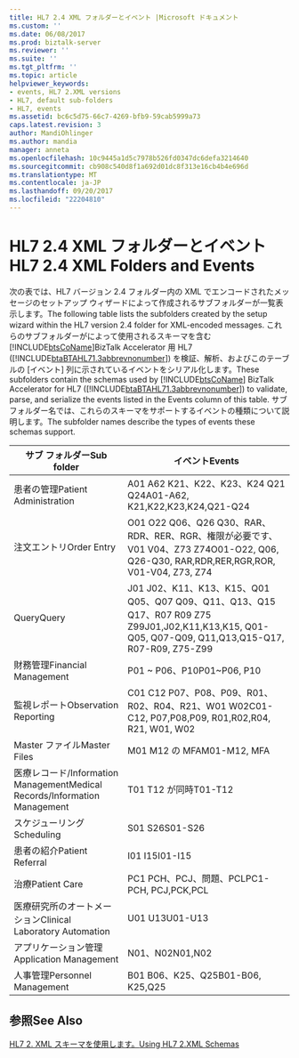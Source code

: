 ```yaml
---
title: HL7 2.4 XML フォルダーとイベント |Microsoft ドキュメント
ms.custom: ''
ms.date: 06/08/2017
ms.prod: biztalk-server
ms.reviewer: ''
ms.suite: ''
ms.tgt_pltfrm: ''
ms.topic: article
helpviewer_keywords:
- events, HL7 2.XML versions
- HL7, default sub-folders
- HL7, events
ms.assetid: bc6c5d75-66c7-4269-bfb9-59cab5999a73
caps.latest.revision: 3
author: MandiOhlinger
ms.author: mandia
manager: anneta
ms.openlocfilehash: 10c9445a1d5c7978b526fd0347dc6defa3214640
ms.sourcegitcommit: cb908c540d8f1a692d01dc8f313e16cb4b4e696d
ms.translationtype: MT
ms.contentlocale: ja-JP
ms.lasthandoff: 09/20/2017
ms.locfileid: "22204810"
---
```

# <a name="hl7-24-xml-folders-and-events"></a><span data-ttu-id="9b2fd-102">HL7 2.4 XML フォルダーとイベント</span><span class="sxs-lookup"><span data-stu-id="9b2fd-102">HL7 2.4 XML Folders and Events</span></span>
<span data-ttu-id="9b2fd-103">次の表では、HL7 バージョン 2.4 フォルダー内の XML でエンコードされたメッセージのセットアップ ウィザードによって作成されるサブフォルダーが一覧表示します。</span><span class="sxs-lookup"><span data-stu-id="9b2fd-103">The following table lists the subfolders created by the setup wizard within the HL7 version 2.4 folder for XML-encoded messages.</span></span> <span data-ttu-id="9b2fd-104">これらのサブフォルダーがによって使用されるスキーマを含む[!INCLUDE[btsCoName](../../includes/btsconame-md.md)]BizTalk Accelerator 用 HL7 ([!INCLUDE[btaBTAHL71.3abbrevnonumber](../../includes/btabtahl71-3abbrevnonumber-md.md)]) を検証、解析、およびこのテーブルの [イベント] 列に示されているイベントをシリアル化します。</span><span class="sxs-lookup"><span data-stu-id="9b2fd-104">These subfolders contain the schemas used by [!INCLUDE[btsCoName](../../includes/btsconame-md.md)] BizTalk Accelerator for HL7 ([!INCLUDE[btaBTAHL71.3abbrevnonumber](../../includes/btabtahl71-3abbrevnonumber-md.md)]) to validate, parse, and serialize the events listed in the Events column of this table.</span></span> <span data-ttu-id="9b2fd-105">サブフォルダー名では、これらのスキーマをサポートするイベントの種類について説明します。</span><span class="sxs-lookup"><span data-stu-id="9b2fd-105">The subfolder names describe the types of events these schemas support.</span></span>  
  
|<span data-ttu-id="9b2fd-106">サブ フォルダー</span><span class="sxs-lookup"><span data-stu-id="9b2fd-106">Sub folder</span></span>|<span data-ttu-id="9b2fd-107">イベント</span><span class="sxs-lookup"><span data-stu-id="9b2fd-107">Events</span></span>|  
|----------------|------------|  
|<span data-ttu-id="9b2fd-108">患者の管理</span><span class="sxs-lookup"><span data-stu-id="9b2fd-108">Patient Administration</span></span>|<span data-ttu-id="9b2fd-109">A01 A62 K21、K22、K23、K24 Q21 Q24</span><span class="sxs-lookup"><span data-stu-id="9b2fd-109">A01-A62, K21,K22,K23,K24,Q21-Q24</span></span>|  
|<span data-ttu-id="9b2fd-110">注文エントリ</span><span class="sxs-lookup"><span data-stu-id="9b2fd-110">Order Entry</span></span>|<span data-ttu-id="9b2fd-111">O01 O22 Q06、Q26 Q30、RAR、RDR、RER、RGR、権限が必要です、V01 V04、Z73 Z74</span><span class="sxs-lookup"><span data-stu-id="9b2fd-111">O01-O22, Q06, Q26-Q30, RAR,RDR,RER,RGR,ROR, V01-V04, Z73, Z74</span></span>|  
|<span data-ttu-id="9b2fd-112">Query</span><span class="sxs-lookup"><span data-stu-id="9b2fd-112">Query</span></span>|<span data-ttu-id="9b2fd-113">J01 J02、K11、K13、K15、Q01 Q05、Q07 Q09、Q11、Q13、Q15 Q17、R07 R09 Z75 Z99</span><span class="sxs-lookup"><span data-stu-id="9b2fd-113">J01,J02,K11,K13,K15, Q01-Q05, Q07-Q09, Q11,Q13,Q15-Q17, R07-R09, Z75-Z99</span></span>|  
|<span data-ttu-id="9b2fd-114">財務管理</span><span class="sxs-lookup"><span data-stu-id="9b2fd-114">Financial Management</span></span>|<span data-ttu-id="9b2fd-115">P01 ~ P06、P10</span><span class="sxs-lookup"><span data-stu-id="9b2fd-115">P01~P06, P10</span></span>|  
|<span data-ttu-id="9b2fd-116">監視レポート</span><span class="sxs-lookup"><span data-stu-id="9b2fd-116">Observation Reporting</span></span>|<span data-ttu-id="9b2fd-117">C01 C12 P07、P08、P09、R01、R02、R04、R21、W01 W02</span><span class="sxs-lookup"><span data-stu-id="9b2fd-117">C01-C12, P07,P08,P09, R01,R02,R04, R21, W01, W02</span></span>|  
|<span data-ttu-id="9b2fd-118">Master ファイル</span><span class="sxs-lookup"><span data-stu-id="9b2fd-118">Master Files</span></span>|<span data-ttu-id="9b2fd-119">M01 M12 の MFA</span><span class="sxs-lookup"><span data-stu-id="9b2fd-119">M01-M12, MFA</span></span>|  
|<span data-ttu-id="9b2fd-120">医療レコード/Information Management</span><span class="sxs-lookup"><span data-stu-id="9b2fd-120">Medical Records/Information Management</span></span>|<span data-ttu-id="9b2fd-121">T01 T12 が同時</span><span class="sxs-lookup"><span data-stu-id="9b2fd-121">T01-T12</span></span>|  
|<span data-ttu-id="9b2fd-122">スケジューリング</span><span class="sxs-lookup"><span data-stu-id="9b2fd-122">Scheduling</span></span>|<span data-ttu-id="9b2fd-123">S01 S26</span><span class="sxs-lookup"><span data-stu-id="9b2fd-123">S01-S26</span></span>|  
|<span data-ttu-id="9b2fd-124">患者の紹介</span><span class="sxs-lookup"><span data-stu-id="9b2fd-124">Patient Referral</span></span>|<span data-ttu-id="9b2fd-125">I01 I15</span><span class="sxs-lookup"><span data-stu-id="9b2fd-125">I01-I15</span></span>|  
|<span data-ttu-id="9b2fd-126">治療</span><span class="sxs-lookup"><span data-stu-id="9b2fd-126">Patient Care</span></span>|<span data-ttu-id="9b2fd-127">PC1 PCH、PCJ、問題、PCL</span><span class="sxs-lookup"><span data-stu-id="9b2fd-127">PC1-PCH, PCJ,PCK,PCL</span></span>|  
|<span data-ttu-id="9b2fd-128">医療研究所のオートメーション</span><span class="sxs-lookup"><span data-stu-id="9b2fd-128">Clinical Laboratory Automation</span></span>|<span data-ttu-id="9b2fd-129">U01 U13</span><span class="sxs-lookup"><span data-stu-id="9b2fd-129">U01-U13</span></span>|  
|<span data-ttu-id="9b2fd-130">アプリケーション管理</span><span class="sxs-lookup"><span data-stu-id="9b2fd-130">Application Management</span></span>|<span data-ttu-id="9b2fd-131">N01、N02</span><span class="sxs-lookup"><span data-stu-id="9b2fd-131">N01,N02</span></span>|  
|<span data-ttu-id="9b2fd-132">人事管理</span><span class="sxs-lookup"><span data-stu-id="9b2fd-132">Personnel Management</span></span>|<span data-ttu-id="9b2fd-133">B01 B06、K25、Q25</span><span class="sxs-lookup"><span data-stu-id="9b2fd-133">B01-B06, K25,Q25</span></span>|  
  
## <a name="see-also"></a><span data-ttu-id="9b2fd-134">参照</span><span class="sxs-lookup"><span data-stu-id="9b2fd-134">See Also</span></span>  
 [<span data-ttu-id="9b2fd-135">HL7 2. XML スキーマを使用します。</span><span class="sxs-lookup"><span data-stu-id="9b2fd-135">Using HL7 2.XML Schemas</span></span>](../../adapters-and-accelerators/accelerator-hl7/using-hl7-2-xml-schemas.md)